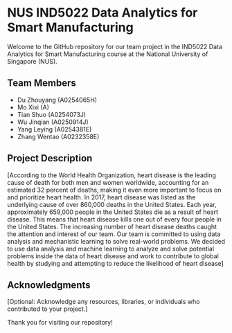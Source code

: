 # NUS IND5022 Data Analytics for Smart Manufacturing

Welcome to the GitHub repository for our team project in the IND5022 Data Analytics for Smart Manufacturing course at the National University of Singapore (NUS).

## Team Members

- Du Zhouyang (A0254065H)
- Mo Xixi (A)
- Tian Shuo (A0254073J)
- Wu Jinqian (A0250914J)
- Yang Leying (A0254381E)
- Zhang Wentao (A0232358E)

## Project Description

[According to the World Health Organization, heart disease is the leading cause of
death for both men and women worldwide, accounting for an estimated 32 percent of
deaths, making it even more important to focus on and prioritize heart health. In 2017, heart disease was listed as the underlying cause of over 860,000 deaths in the United
States. Each year, approximately 659,000 people in the United States die as a result of
heart disease. This means that heart disease kills one out of every four people in the
United States. The increasing number of heart disease deaths caught the attention and interest of our
team. Our team is committed to using data analysis and mechanistic learning to solve
real-world problems. We decided to use data analysis and machine learning to analyze
and solve potential problems inside the data of heart disease and work to contribute to
global health by studying and attempting to reduce the likelihood of heart disease]



## Acknowledgments

[Optional: Acknowledge any resources, libraries, or individuals who contributed to your project.]

Thank you for visiting our repository!
